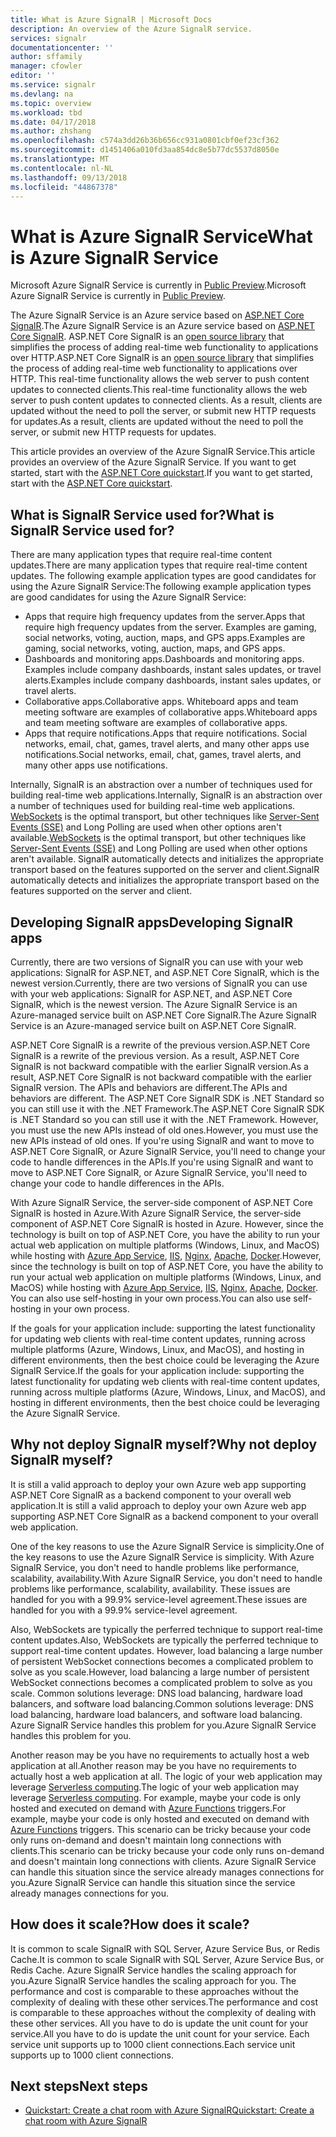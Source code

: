 ```yaml
---
title: What is Azure SignalR | Microsoft Docs
description: An overview of the Azure SignalR service.
services: signalr
documentationcenter: ''
author: sffamily
manager: cfowler
editor: ''
ms.service: signalr
ms.devlang: na
ms.topic: overview
ms.workload: tbd
ms.date: 04/17/2018
ms.author: zhshang
ms.openlocfilehash: c574a3dd26b36b656cc931a0801cbf0ef23cf362
ms.sourcegitcommit: d1451406a010fd3aa854dc8e5b77dc5537d8050e
ms.translationtype: MT
ms.contentlocale: nl-NL
ms.lasthandoff: 09/13/2018
ms.locfileid: "44867378"
---
```

# <a name="what-is-azure-signalr-service"></a><span data-ttu-id="0c94c-103">What is Azure SignalR Service</span><span class="sxs-lookup"><span data-stu-id="0c94c-103">What is Azure SignalR Service</span></span>

<span data-ttu-id="0c94c-104">Microsoft Azure SignalR Service is currently in [Public Preview](https://azure.microsoft.com/support/legal/preview-supplemental-terms/).</span><span class="sxs-lookup"><span data-stu-id="0c94c-104">Microsoft Azure SignalR Service is currently in [Public Preview](https://azure.microsoft.com/support/legal/preview-supplemental-terms/).</span></span>

<span data-ttu-id="0c94c-105">The Azure SignalR Service is an Azure service based on [ASP.NET Core SignalR](https://docs.microsoft.com/aspnet/core/signalr/introduction).</span><span class="sxs-lookup"><span data-stu-id="0c94c-105">The Azure SignalR Service is an Azure service based on [ASP.NET Core SignalR](https://docs.microsoft.com/aspnet/core/signalr/introduction).</span></span> <span data-ttu-id="0c94c-106">ASP.NET Core SignalR is an [open source library](https://github.com/aspnet/signalr) that simplifies the process of adding real-time web functionality to applications over HTTP.</span><span class="sxs-lookup"><span data-stu-id="0c94c-106">ASP.NET Core SignalR is an [open source library](https://github.com/aspnet/signalr) that simplifies the process of adding real-time web functionality to applications over HTTP.</span></span> <span data-ttu-id="0c94c-107">This real-time functionality allows the web server to push content updates to connected clients.</span><span class="sxs-lookup"><span data-stu-id="0c94c-107">This real-time functionality allows the web server to push content updates to connected clients.</span></span> <span data-ttu-id="0c94c-108">As a result, clients are updated without the need to poll the server, or submit new HTTP requests for updates.</span><span class="sxs-lookup"><span data-stu-id="0c94c-108">As a result, clients are updated without the need to poll the server, or submit new HTTP requests for updates.</span></span>

<span data-ttu-id="0c94c-109">This article provides an overview of the Azure SignalR Service.</span><span class="sxs-lookup"><span data-stu-id="0c94c-109">This article provides an overview of the Azure SignalR Service.</span></span> <span data-ttu-id="0c94c-110">If you want to get started, start with the [ASP.NET Core quickstart](signalr-quickstart-dotnet-core.md).</span><span class="sxs-lookup"><span data-stu-id="0c94c-110">If you want to get started, start with the [ASP.NET Core quickstart](signalr-quickstart-dotnet-core.md).</span></span>

## <a name="what-is-signalr-service-used-for"></a><span data-ttu-id="0c94c-111">What is SignalR Service used for?</span><span class="sxs-lookup"><span data-stu-id="0c94c-111">What is SignalR Service used for?</span></span> 

<span data-ttu-id="0c94c-112">There are many application types that require real-time content updates.</span><span class="sxs-lookup"><span data-stu-id="0c94c-112">There are many application types that require real-time content updates.</span></span> <span data-ttu-id="0c94c-113">The following example application types are good candidates for using the Azure SignalR Service:</span><span class="sxs-lookup"><span data-stu-id="0c94c-113">The following example application types are good candidates for using the Azure SignalR Service:</span></span>

* <span data-ttu-id="0c94c-114">Apps that require high frequency updates from the server.</span><span class="sxs-lookup"><span data-stu-id="0c94c-114">Apps that require high frequency updates from the server.</span></span> <span data-ttu-id="0c94c-115">Examples are gaming, social networks, voting, auction, maps, and GPS apps.</span><span class="sxs-lookup"><span data-stu-id="0c94c-115">Examples are gaming, social networks, voting, auction, maps, and GPS apps.</span></span>
* <span data-ttu-id="0c94c-116">Dashboards and monitoring apps.</span><span class="sxs-lookup"><span data-stu-id="0c94c-116">Dashboards and monitoring apps.</span></span> <span data-ttu-id="0c94c-117">Examples include company dashboards, instant sales updates, or travel alerts.</span><span class="sxs-lookup"><span data-stu-id="0c94c-117">Examples include company dashboards, instant sales updates, or travel alerts.</span></span>
* <span data-ttu-id="0c94c-118">Collaborative apps.</span><span class="sxs-lookup"><span data-stu-id="0c94c-118">Collaborative apps.</span></span> <span data-ttu-id="0c94c-119">Whiteboard apps and team meeting software are examples of collaborative apps.</span><span class="sxs-lookup"><span data-stu-id="0c94c-119">Whiteboard apps and team meeting software are examples of collaborative apps.</span></span>
* <span data-ttu-id="0c94c-120">Apps that require notifications.</span><span class="sxs-lookup"><span data-stu-id="0c94c-120">Apps that require notifications.</span></span> <span data-ttu-id="0c94c-121">Social networks, email, chat, games, travel alerts, and many other apps use notifications.</span><span class="sxs-lookup"><span data-stu-id="0c94c-121">Social networks, email, chat, games, travel alerts, and many other apps use notifications.</span></span>

<span data-ttu-id="0c94c-122">Internally, SignalR is an abstraction over a number of techniques used for building real-time web applications.</span><span class="sxs-lookup"><span data-stu-id="0c94c-122">Internally, SignalR is an abstraction over a number of techniques used for building real-time web applications.</span></span> <span data-ttu-id="0c94c-123">[WebSockets](https://wikipedia.org/wiki/WebSocket) is the optimal transport, but other techniques like [Server-Sent Events (SSE)](https://wikipedia.org/wiki/Server-sent_events) and Long Polling are used when other options aren't available.</span><span class="sxs-lookup"><span data-stu-id="0c94c-123">[WebSockets](https://wikipedia.org/wiki/WebSocket) is the optimal transport, but other techniques like [Server-Sent Events (SSE)](https://wikipedia.org/wiki/Server-sent_events) and Long Polling are used when other options aren't available.</span></span> <span data-ttu-id="0c94c-124">SignalR automatically detects and initializes the appropriate transport based on the features supported on the server and client.</span><span class="sxs-lookup"><span data-stu-id="0c94c-124">SignalR automatically detects and initializes the appropriate transport based on the features supported on the server and client.</span></span>

## <a name="developing-signalr-apps"></a><span data-ttu-id="0c94c-125">Developing SignalR apps</span><span class="sxs-lookup"><span data-stu-id="0c94c-125">Developing SignalR apps</span></span>

<span data-ttu-id="0c94c-126">Currently, there are two versions of SignalR you can use with your web applications: SignalR for ASP.NET, and ASP.NET Core SignalR, which is the newest version.</span><span class="sxs-lookup"><span data-stu-id="0c94c-126">Currently, there are two versions of SignalR you can use with your web applications: SignalR for ASP.NET, and ASP.NET Core SignalR, which is the newest version.</span></span> <span data-ttu-id="0c94c-127">The Azure SignalR Service is an Azure-managed service built on ASP.NET Core SignalR.</span><span class="sxs-lookup"><span data-stu-id="0c94c-127">The Azure SignalR Service is an Azure-managed service built on ASP.NET Core SignalR.</span></span> 

<span data-ttu-id="0c94c-128">ASP.NET Core SignalR is a rewrite of the previous version.</span><span class="sxs-lookup"><span data-stu-id="0c94c-128">ASP.NET Core SignalR is a rewrite of the previous version.</span></span> <span data-ttu-id="0c94c-129">As a result, ASP.NET Core SignalR is not backward compatible with the earlier SignalR version.</span><span class="sxs-lookup"><span data-stu-id="0c94c-129">As a result, ASP.NET Core SignalR is not backward compatible with the earlier SignalR version.</span></span> <span data-ttu-id="0c94c-130">The APIs and behaviors are different.</span><span class="sxs-lookup"><span data-stu-id="0c94c-130">The APIs and behaviors are different.</span></span> <span data-ttu-id="0c94c-131">The ASP.NET Core SignalR SDK is .NET Standard so you can still use it with the .NET Framework.</span><span class="sxs-lookup"><span data-stu-id="0c94c-131">The ASP.NET Core SignalR SDK is .NET Standard so you can still use it with the .NET Framework.</span></span> <span data-ttu-id="0c94c-132">However, you must use the new APIs instead of old ones.</span><span class="sxs-lookup"><span data-stu-id="0c94c-132">However, you must use the new APIs instead of old ones.</span></span> <span data-ttu-id="0c94c-133">If you're using SignalR and want to move to ASP.NET Core SignalR, or Azure SignalR Service, you'll need to change your code to handle differences in the APIs.</span><span class="sxs-lookup"><span data-stu-id="0c94c-133">If you're using SignalR and want to move to ASP.NET Core SignalR, or Azure SignalR Service, you'll need to change your code to handle differences in the APIs.</span></span>

<span data-ttu-id="0c94c-134">With Azure SignalR Service, the server-side component of ASP.NET Core SignalR is hosted in Azure.</span><span class="sxs-lookup"><span data-stu-id="0c94c-134">With Azure SignalR Service, the server-side component of ASP.NET Core SignalR is hosted in Azure.</span></span> <span data-ttu-id="0c94c-135">However, since the technology is built on top of ASP.NET Core, you have the ability to run your actual web application on multiple platforms (Windows, Linux, and MacOS) while hosting with [Azure App Service](../app-service/app-service-web-overview.md), [IIS](https://docs.microsoft.com/aspnet/core/host-and-deploy/iis/index), [Nginx](https://docs.microsoft.com/aspnet/core/host-and-deploy/linux-nginx), [Apache](https://docs.microsoft.com/aspnet/core/host-and-deploy/linux-apache), [Docker](https://docs.microsoft.com/aspnet/core/host-and-deploy/docker/index).</span><span class="sxs-lookup"><span data-stu-id="0c94c-135">However, since the technology is built on top of ASP.NET Core, you have the ability to run your actual web application on multiple platforms (Windows, Linux, and MacOS) while hosting with [Azure App Service](../app-service/app-service-web-overview.md), [IIS](https://docs.microsoft.com/aspnet/core/host-and-deploy/iis/index), [Nginx](https://docs.microsoft.com/aspnet/core/host-and-deploy/linux-nginx), [Apache](https://docs.microsoft.com/aspnet/core/host-and-deploy/linux-apache), [Docker](https://docs.microsoft.com/aspnet/core/host-and-deploy/docker/index).</span></span> <span data-ttu-id="0c94c-136">You can also use self-hosting in your own process.</span><span class="sxs-lookup"><span data-stu-id="0c94c-136">You can also use self-hosting in your own process.</span></span>

<span data-ttu-id="0c94c-137">If the goals for your application include: supporting the latest functionality for updating web clients with real-time content updates, running across multiple platforms (Azure, Windows, Linux, and MacOS), and hosting in different environments, then the best choice could be leveraging the Azure SignalR Service.</span><span class="sxs-lookup"><span data-stu-id="0c94c-137">If the goals for your application include: supporting the latest functionality for updating web clients with real-time content updates, running across multiple platforms (Azure, Windows, Linux, and MacOS), and hosting in different environments, then the best choice could be leveraging the Azure SignalR Service.</span></span>


## <a name="why-not-deploy-signalr-myself"></a><span data-ttu-id="0c94c-138">Why not deploy SignalR myself?</span><span class="sxs-lookup"><span data-stu-id="0c94c-138">Why not deploy SignalR myself?</span></span>

<span data-ttu-id="0c94c-139">It is still a valid approach to deploy your own Azure web app supporting ASP.NET Core SignalR as a backend component to your overall web application.</span><span class="sxs-lookup"><span data-stu-id="0c94c-139">It is still a valid approach to deploy your own Azure web app supporting ASP.NET Core SignalR as a backend component to your overall web application.</span></span>

<span data-ttu-id="0c94c-140">One of the key reasons to use the Azure SignalR Service is simplicity.</span><span class="sxs-lookup"><span data-stu-id="0c94c-140">One of the key reasons to use the Azure SignalR Service is simplicity.</span></span> <span data-ttu-id="0c94c-141">With Azure SignalR Service, you don't need to handle problems like performance, scalability, availability.</span><span class="sxs-lookup"><span data-stu-id="0c94c-141">With Azure SignalR Service, you don't need to handle problems like performance, scalability, availability.</span></span> <span data-ttu-id="0c94c-142">These issues are handled for you with a 99.9% service-level agreement.</span><span class="sxs-lookup"><span data-stu-id="0c94c-142">These issues are handled for you with a 99.9% service-level agreement.</span></span>

<span data-ttu-id="0c94c-143">Also, WebSockets are typically the perferred technique to support real-time content updates.</span><span class="sxs-lookup"><span data-stu-id="0c94c-143">Also, WebSockets are typically the perferred technique to support real-time content updates.</span></span> <span data-ttu-id="0c94c-144">However, load balancing a large number of persistent WebSocket connections becomes a complicated problem to solve as you scale.</span><span class="sxs-lookup"><span data-stu-id="0c94c-144">However, load balancing a large number of persistent WebSocket connections becomes a complicated problem to solve as you scale.</span></span> <span data-ttu-id="0c94c-145">Common solutions leverage: DNS load balancing, hardware load balancers, and software load balancing.</span><span class="sxs-lookup"><span data-stu-id="0c94c-145">Common solutions leverage: DNS load balancing, hardware load balancers, and software load balancing.</span></span> <span data-ttu-id="0c94c-146">Azure SignalR Service handles this problem for you.</span><span class="sxs-lookup"><span data-stu-id="0c94c-146">Azure SignalR Service handles this problem for you.</span></span>

<span data-ttu-id="0c94c-147">Another reason may be you have no requirements to actually host a web application at all.</span><span class="sxs-lookup"><span data-stu-id="0c94c-147">Another reason may be you have no requirements to actually host a web application at all.</span></span> <span data-ttu-id="0c94c-148">The logic of your web application may leverage [Serverless computing](https://azure.microsoft.com/overview/serverless-computing/).</span><span class="sxs-lookup"><span data-stu-id="0c94c-148">The logic of your web application may leverage [Serverless computing](https://azure.microsoft.com/overview/serverless-computing/).</span></span> <span data-ttu-id="0c94c-149">For example, maybe your code is only hosted and executed on demand with [Azure Functions](https://docs.microsoft.com/azure/azure-functions/) triggers.</span><span class="sxs-lookup"><span data-stu-id="0c94c-149">For example, maybe your code is only hosted and executed on demand with [Azure Functions](https://docs.microsoft.com/azure/azure-functions/) triggers.</span></span> <span data-ttu-id="0c94c-150">This scenario can be tricky because your code only runs on-demand and doesn't maintain long connections with clients.</span><span class="sxs-lookup"><span data-stu-id="0c94c-150">This scenario can be tricky because your code only runs on-demand and doesn't maintain long connections with clients.</span></span> <span data-ttu-id="0c94c-151">Azure SignalR Service can handle this situation since the service already manages connections for you.</span><span class="sxs-lookup"><span data-stu-id="0c94c-151">Azure SignalR Service can handle this situation since the service already manages connections for you.</span></span>

## <a name="how-does-it-scale"></a><span data-ttu-id="0c94c-152">How does it scale?</span><span class="sxs-lookup"><span data-stu-id="0c94c-152">How does it scale?</span></span>

<span data-ttu-id="0c94c-153">It is common to scale SignalR with SQL Server, Azure Service Bus, or Redis Cache.</span><span class="sxs-lookup"><span data-stu-id="0c94c-153">It is common to scale SignalR with SQL Server, Azure Service Bus, or Redis Cache.</span></span> <span data-ttu-id="0c94c-154">Azure SignalR Service handles the scaling approach for you.</span><span class="sxs-lookup"><span data-stu-id="0c94c-154">Azure SignalR Service handles the scaling approach for you.</span></span> <span data-ttu-id="0c94c-155">The performance and cost is comparable to these approaches without the complexity of dealing with these other services.</span><span class="sxs-lookup"><span data-stu-id="0c94c-155">The performance and cost is comparable to these approaches without the complexity of dealing with these other services.</span></span> <span data-ttu-id="0c94c-156">All you have to do is update the unit count for your service.</span><span class="sxs-lookup"><span data-stu-id="0c94c-156">All you have to do is update the unit count for your service.</span></span> <span data-ttu-id="0c94c-157">Each service unit supports up to 1000 client connections.</span><span class="sxs-lookup"><span data-stu-id="0c94c-157">Each service unit supports up to 1000 client connections.</span></span>

## <a name="next-steps"></a><span data-ttu-id="0c94c-158">Next steps</span><span class="sxs-lookup"><span data-stu-id="0c94c-158">Next steps</span></span>
* [<span data-ttu-id="0c94c-159">Quickstart: Create a chat room with Azure SignalR</span><span class="sxs-lookup"><span data-stu-id="0c94c-159">Quickstart: Create a chat room with Azure SignalR</span></span>](signalr-quickstart-dotnet-core.md)  
  

